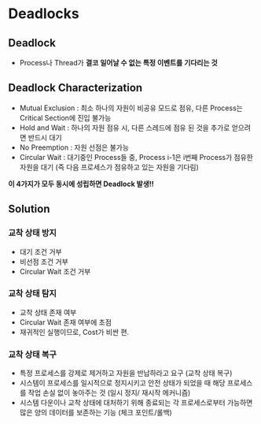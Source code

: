 # Deadlocks

## Deadlock  
- Process나 Thread가 **결코 일어날 수 없는 특정 이벤트를 기다리는 것**  

## Deadlock Characterization  
- Mutual Exclusion : 최소 하나의 자원이 비공유 모드로 점유, 다른 Process는 Critical Section에 진입 불가능  
- Hold and Wait : 하나의 자원 점유 시, 다른 스레드에 점유 된 것을 추가로 얻으려면 반드시 대기  
- No Preemption : 자원 선점은 불가능  
- Circular Wait : 대기중인 Process들 중, Process i-1은 i번째 Process가 점유한 자원을 대기 (즉 다음 프로세스가 점유하고 있는 자원을 기다림)  

**이 4가지가 모두 동시에 성립하면 Deadlock 발생!!**
 
 ## Solution  
 
 ### 교착 상태 방지  
 - 대기 조건 거부  
 - 비선점 조건 거부  
 - Circular Wait 조건 거부  
 
 ### 교착 상태 탐지  
 - 교착 상태 존재 여부  
 - Circular Wait 존재 여부에 초점  
 - 재귀적인 실행이므로, Cost가 비싼 편.  
 
 ### 교착 상태 복구  
 - 특정 프로세스를 강제로 제거하고 자원을 반납하라고 요구 (교착 상태 복구)  
 - 시스템이 프로세스를 일시적으로 정지시키고 안전 상태가 되었을 때 해당 프로세스를 작업 손실 없이 놓아주는 것 (일시 정지/ 재시작 메커니즘)  
 - 시스템 다운이나 교착 상태에 대처하기 위해 종료되는 각 프로세스로부터 가능하면 많은 양의 데이터를 보존하는 기능 (체크 포인트/롤백)  
 
 
 
